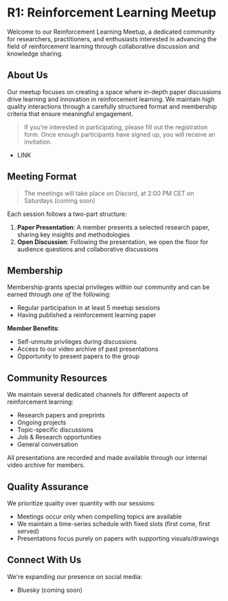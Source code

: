 # R1: Reinforcement Learning Meetup

Welcome to our Reinforcement Learning Meetup, a dedicated community for researchers, practitioners, and enthusiasts interested in advancing the field of reinforcement learning through collaborative discussion and knowledge sharing.

## About Us

Our meetup focuses on creating a space where in-depth paper discussions drive learning and innovation in reinforcement learning. We maintain high quality interactions through a carefully structured format and membership criteria that ensure meaningful engagement.

> If you're interested in participating, please fill out the registration form. Once enough participants have signed up, you will receive an invitation.

- LINK

## Meeting Format

> The meetings will take place on Discord, at 2:00 PM CET on Saturdays (coming soon)

Each session follows a two-part structure:
1. **Paper Presentation**: A member presents a selected research paper, sharing key insights and methodologies
2. **Open Discussion**: Following the presentation, we open the floor for audience questions and collaborative discussions


## Membership

Membership grants special privileges within our community and can be earned through _one of_ the following:
- Regular participation in at least 5 meetup sessions
- Having published a reinforcement learning paper

**Member Benefits**:
- Self-unmute privileges during discussions
- Access to our video archive of past presentations
- Opportunity to present papers to the group

## Community Resources

We maintain several dedicated channels for different aspects of reinforcement learning:
- Research papers and preprints
- Ongoing projects
- Topic-specific discussions
- Job & Research opportunities
- General conversation

All presentations are recorded and made available through our internal video archive for members.

## Quality Assurance

We prioritize quality over quantity with our sessions:
- Meetings occur only when compelling topics are available
- We maintain a time-series schedule with fixed slots (first come, first served)
- Presentations focus purely on papers with supporting visuals/drawings

## Connect With Us

We're expanding our presence on social media:
- Bluesky (coming soon)
